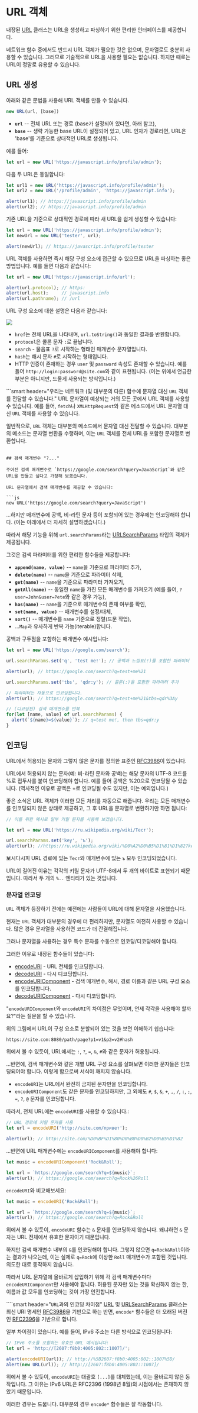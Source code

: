 
# URL 객체

내장된 [URL](https://url.spec.whatwg.org/#api) 클래스는 URL을 생성하고 파싱하기 위한 편리한 인터페이스를 제공합니다.

네트워크 함수 중에서도 반드시 URL 객체가 필요한 것은 없으며, 문자열로도 충분히 사용할 수 있습니다. 그러므로 기술적으로 URL을 사용할 필요는 없습니다. 하지만 때로는 URL이 정말로 유용할 수 있습니다.

## URL 생성

아래와 같은 문법을 사용해 URL 객체를 만들 수 있습니다.

```js
new URL(url, [base])
```

- **`url`** -- 전체 URL 또는 경로 (base가 설정되어 있다면, 아래 참고),
- **`base`** -- 생략 가능한 base URL이 설정되어 있고, URL 인자가 경로라면, URL은 'base'를 기준으로 상대적인 URL로 생성됩니다.

예를 들어:

```js
let url = new URL('https://javascript.info/profile/admin');
```

다음 두 URL은 동일합니다:

```js run
let url1 = new URL('https://javascript.info/profile/admin');
let url2 = new URL('/profile/admin', 'https://javascript.info');

alert(url1); // https://javascript.info/profile/admin
alert(url2); // https://javascript.info/profile/admin
```


기존 URL을 기준으로 상대적인 경로에 따라 새 URL을 쉽게 생성할 수 있습니다:

```js run
let url = new URL('https://javascript.info/profile/admin');
let newUrl = new URL('tester', url);

alert(newUrl); // https://javascript.info/profile/tester
```

URL 객체를 사용하면 즉시 해당 구성 요소에 접근할 수 있으므로 URL을 파싱하는 좋은 방법입니다. 예를 들면 다음과 같습니다:

```js run
let url = new URL('https://javascript.info/url');

alert(url.protocol); // https:
alert(url.host);     // javascript.info
alert(url.pathname); // /url
```

URL 구성 요소에 대한 설명은 다음과 같습니다:

![](url-object.svg)

- `href`는 전체 URL을 나타내며, `url.toString()`과 동일한 결과를 반환합니다.
- `protocol`은 콜론 문자 `:`로 끝납니다.
- `search` - 물음표 `?`로 시작하는 형태인 매개변수 문자열입니다.
- `hash`는 해시 문자 `#`로 시작하는 형태입니다.
- HTTP 인증이 존재하는 경우 `user` 및 `password` 속성도 존재할 수 있습니다. 예를 들어 `http://login:password@site.com`와 같이 표현됩니다. (이는 위에서 언급한 부분은 아니지만, 드물게 사용되는 방식입니다.)


```smart header="우리는 네트워크 (및 대부분의 다른) 함수에 문자열 대신 `URL` 객체를 전달할 수 있습니다."
URL 문자열이 예상되는 거의 모든 곳에서 URL 객체를 사용할 수 있습니다. 예를 들어, `fetch`나 `XMLHttpRequest`와 같은 메소드에서 URL 문자열 대신 `URL` 객체를 사용할 수 있습니다.

일반적으로, `URL` 객체는 대부분의 메소드에서 문자열 대신 전달할 수 있습니다. 대부분의 메소드는 문자열 변환을 수행하며, 이는 `URL` 객체를 전체 URL을 포함한 문자열로 변환합니다.
```

## 검색 매개변수 "?..."

주어진 검색 매개변수로 `https://google.com/search?query=JavaScript`와 같은 URL을 만들고 싶다고 가정해 보겠습니다.

URL 문자열에서 검색 매개변수를 제공할 수 있습니다:

```js
new URL('https://google.com/search?query=JavaScript')
```

...하지만 매개변수에 공백, 비-라틴 문자 등이 포함되어 있는 경우에는 인코딩해야 합니다. (이는 아래에서 더 자세히 설명하겠습니다.)

따라서 해당 기능을 위해 `url.searchParams`라는 [URLSearchParams](https://url.spec.whatwg.org/#urlsearchparams) 타입의 객체가 제공됩니다. 

그것은 검색 파라미터를 위한 편리한 함수들을 제공합니다:

- **`append(name, value)`** -- `name`을 기준으로 파라미터 추가,
- **`delete(name)`** -- `name`을 기준으로 파라미터 삭제,
- **`get(name)`** -- `name`을 기준으로 파라미터 가져오기,
- **`getAll(name)`** -- 동일한 `name`을 가진 모든 매개변수를 가져오기 (예를 들어, `?user=John&user=Pete`와 같은 경우 가능),
- **`has(name)`** -- `name`을 기준으로 매개변수의 존재 여부를 확인,
- **`set(name, value)`** -- 매개변수를 설정/대체,
- **`sort()`** -- 매개변수를 `name` 기준으로 정렬(드문 작업),
- ...`Map`과 유사하게 반복 가능(iterable)합니다.

공백과 구두점을 포함하는 매개변수 예시입니다:

```js run
let url = new URL('https://google.com/search');

url.searchParams.set('q', 'test me!'); // 공백과 느낌표(!)를 포함한 파라미터 추가

alert(url); // https://google.com/search?q=test+me%21

url.searchParams.set('tbs', 'qdr:y'); // 콜론(:)을 포함한 파라미터 추가

// 파라미터는 자동으로 인코딩됩니다.
alert(url); // https://google.com/search?q=test+me%21&tbs=qdr%3Ay

// (디코딩된) 검색 매개변수를 반복
for(let [name, value] of url.searchParams) {
  alert(`${name}=${value}`); // q=test me!, then tbs=qdr:y
}
```


## 인코딩

URL에서 허용되는 문자와 그렇지 않은 문자를 정의한 표준인 [RFC3986](https://tools.ietf.org/html/rfc3986)이 있습니다.

URL에서 허용되지 않는 문자(예: 비-라틴 문자와 공백)는 해당 문자의 UTF-8 코드를 %로 접두사를 붙여 인코딩해야 합니다. 예를 들어 공백은 %20으로 인코딩될 수 있습니다. (역사적인 이유로 공백은 +로 인코딩될 수도 있지만, 이는 예외입니다.)

좋은 소식은 URL 객체가 이러한 모든 처리를 자동으로 해줍니다. 우리는 모든 매개변수를 인코딩되지 않은 상태로 제공하고, 그 후 URL을 문자열로 변환하기만 하면 됩니다:

```js run
// 이를 위한 예시로 일부 키릴 문자를 사용해 보겠습니다.

let url = new URL('https://ru.wikipedia.org/wiki/Тест');

url.searchParams.set('key', 'ъ');
alert(url); //https://ru.wikipedia.org/wiki/%D0%A2%D0%B5%D1%81%D1%82?key=%D1%8A
```

보시다시피 URL 경로에 있는 `Тест`와 매개변수에 있는 `ъ` 모두 인코딩되었습니다.

URL이 길어진 이유는 각각의 키릴 문자가 UTF-8에서 두 개의 바이트로 표현되기 때문입니다. 따라서 두 개의 `%..` 엔티티가 있는 것입니다.

### 문자열 인코딩

`URL` 객체가 등장하기 전에는 예전에는 사람들이 URL에 대해 문자열을 사용했습니다.

현재는 `URL` 객체가 대부분의 경우에 더 편리하지만, 문자열도 여전히 사용할 수 있습니다. 많은 경우 문자열을 사용하면 코드가 더 간결해집니다.

그러나 문자열을 사용하는 경우 특수 문자를 수동으로 인코딩/디코딩해야 합니다.

그러한 이유로 내장된 함수들이 있습니다:

- [encodeURI](https://developer.mozilla.org/en-US/docs/Web/JavaScript/Reference/Global_Objects/encodeURI) - URL 전체를 인코딩합니다.
- [decodeURI](https://developer.mozilla.org/en-US/docs/Web/JavaScript/Reference/Global_Objects/decodeURI) - 다시 디코딩합니다.
- [encodeURIComponent](https://developer.mozilla.org/en-US/docs/Web/JavaScript/Reference/Global_Objects/encodeURIComponent) - 검색 매개변수, 해시, 경로 이름과 같은 URL 구성 요소를 인코딩합니다.
- [decodeURIComponent](https://developer.mozilla.org/en-US/docs/Web/JavaScript/Reference/Global_Objects/decodeURIComponent) - 다시 디코딩합니다.

"`encodeURIComponent`와 `encodeURI`의 차이점은 무엇이며, 언제 각각을 사용해야 할까요?"라는 질문을 할 수 있습니다.

위의 그림에서 URL이 구성 요소로 분할되어 있는 것을 보면 이해하기 쉽습니다:

```
https://site.com:8080/path/page?p1=v1&p2=v2#hash
```

위에서 볼 수 있듯이, URL에서는 `:`, `?`, `=`, `&`, `#`와 같은 문자가 허용됩니다.

...반면에, 검색 매개변수와 같은 개별 URL 구성 요소를 살펴보면 이러한 문자들은 인코딩되어야 합니다. 이렇게 함으로써 서식이 깨지지 않습니다.

- `encodeURI`는 URL에서 완전히 금지된 문자만을 인코딩합니다.
- `encodeURIComponent`도 같은 문자를 인코딩하지만, 그 외에도 `#`, `$`, `&`, `+`, `,`, `/`, `:`, `;`, `=`, `?`, `@` 문자를 인코딩합니다.

따라서, 전체 URL에는 `encodeURI`를 사용할 수 있습니다.:

```js run
// URL 경로에 키릴 문자를 사용
let url = encodeURI('http://site.com/привет');

alert(url); // http://site.com/%D0%BF%D1%80%D0%B8%D0%B2%D0%B5%D1%82
```

...반면에 URL 매개변수에는 `encodeURIComponent`를 사용해야 합니다:

```js run
let music = encodeURIComponent('Rock&Roll');

let url = `https://google.com/search?q=${music}`;
alert(url); // https://google.com/search?q=Rock%26Roll
```

`encodeURI`와 비교해보세요:

```js run
let music = encodeURI('Rock&Roll');

let url = `https://google.com/search?q=${music}`;
alert(url); // https://google.com/search?q=Rock&Roll
```

위에서 볼 수 있듯이, `encodeURI` 함수는 `&` 문자를 인코딩하지 않습니다. 왜냐하면 `&` 문자는 URL 전체에서 유효한 문자이기 때문입니다.

하지만 검색 매개변수 내부의 `&`를 인코딩해야 합니다. 그렇지 않으면 `q=Rock&Roll`이라는 결과가 나오는데, 이는 실제로 `q=Rock`에 이상한 `Roll` 매개변수가 포함된 것입니다. 의도한 대로 동작하지 않습니다.

따라서 URL 문자열에 올바르게 삽입하기 위해 각 검색 매개변수마다 `encodeURIComponent`만 사용해야 합니다. 허용된 문자만 있는 것을 확신하지 않는 한, 이름과 값 모두를 인코딩하는 것이 가장 안전합니다.

````smart header="`URL`과의 인코딩 차이점"
[URL](https://url.spec.whatwg.org/#url-class) 및 [URLSearchParams](https://url.spec.whatwg.org/#interface-urlsearchparams) 클래스는 최신 URI 명세인 [RFC3986](https://tools.ietf.org/html/rfc3986)을 기반으로 하는 반면, `encode*` 함수들은 더 오래된 버전인 [RFC2396](https://www.ietf.org/rfc/rfc2396.txt)을 기반으로 합니다.

일부 차이점이 있습니다. 예를 들어, IPv6 주소는 다른 방식으로 인코딩됩니다:

```js run
// IPv6 주소를 포함하는 유효한 URL 예시입니다:
let url = 'http://[2607:f8b0:4005:802::1007]/';

alert(encodeURI(url)); // http://%5B2607:f8b0:4005:802::1007%5D/
alert(new URL(url)); // http://[2607:f8b0:4005:802::1007]/
```

위에서 볼 수 있듯이, `encodeURI`는 대괄호 `[...]`를 대체했는데, 이는 올바르지 않은 동작입니다. 그 이유는 IPv6 URL은 RFC2396 (1998년 8월)의 시점에서는 존재하지 않았기 때문입니다.

이러한 경우는 드뭅니다. 대부분의 경우 `encode*` 함수들은 잘 작동합니다.
````

